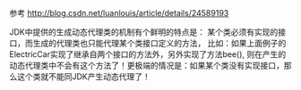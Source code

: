 参考
http://blog.csdn.net/luanlouis/article/details/24589193

JDK中提供的生成动态代理类的机制有个鲜明的特点是： 
某个类必须有实现的接口，而生成的代理类也只能代理某个类接口定义的方法，
比如：如果上面例子的ElectricCar实现了继承自两个接口的方法外，另外实现了方法bee(),
则在产生的动态代理类中不会有这个方法了！更极端的情况是：如果某个类没有实现接口，那么这个类就不能同JDK产生动态代理了！